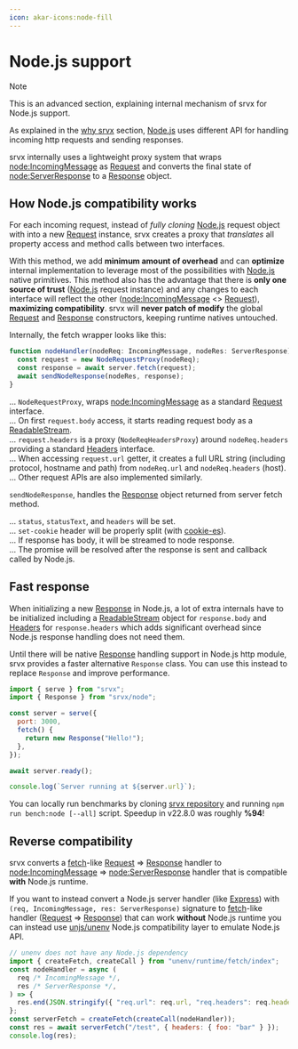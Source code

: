 ```yaml
---
icon: akar-icons:node-fill
---
```


# Node.js support

> [!NOTE]
> This is an advanced section, explaining internal mechanism of srvx for Node.js support.

As explained in the [why srvx](/guide/why) section, [Node.js][Node.js] uses different API for handling incoming http requests and sending responses.

srvx internally uses a lightweight proxy system that wraps [node:IncomingMessage][IncomingMessage] as [Request][Request] and converts the final state of [node:ServerResponse][ServerResponse] to a [Response][Response] object.

## How Node.js compatibility works

For each incoming request, instead of _fully cloning_ [Node.js][Node.js] request object with into a new [Request][Request] instance, srvx creates a proxy that _translates_ all property access and method calls between two interfaces.

With this method, we add **minimum amount of overhead** and can **optimize** internal implementation to leverage most of the possibilities with [Node.js][Node.js] native primitives. This method also has the advantage that there is **only one source of trust** ([Node.js][Node.js] request instance) and any changes to each interface will reflect the other ([node:IncomingMessage][IncomingMessage] <> [Request][Request]), **maximizing compatibility**. srvx will **never patch of modify** the global [Request][Request] and [Response][Response] constructors, keeping runtime natives untouched.

Internally, the fetch wrapper looks like this:

```ts
function nodeHandler(nodeReq: IncomingMessage, nodeRes: ServerResponse) {
  const request = new NodeRequestProxy(nodeReq);
  const response = await server.fetch(request);
  await sendNodeResponse(nodeRes, response);
}
```

... `NodeRequestProxy`, wraps [node:IncomingMessage][IncomingMessage] as a standard [Request][Request] interface. <br>
... On first `request.body` access, it starts reading request body as a [ReadableStream][ReadableStream]. <br>
... `request.headers` is a proxy (`NodeReqHeadersProxy`) around `nodeReq.headers` providing a standard [Headers][Headers] interface. <br>
... When accessing `request.url` getter, it creates a full URL string (including protocol, hostname and path) from `nodeReq.url` and `nodeReq.headers` (host). <br>
... Other request APIs are also implemented similarly.

`sendNodeResponse`, handles the [Response][Response] object returned from server fetch method.

... `status`, `statusText`, and `headers` will be set. <br>
... `set-cookie` header will be properly split (with [cookie-es](https://cookie-es.unjs.io)). <br>
... If response has body, it will be streamed to node response. <br>
... The promise will be resolved after the response is sent and callback called by Node.js. <br>

## Fast response

When initializing a new [Response][Response] in Node.js, a lot of extra internals have to be initialized including a [ReadableStream][ReadableStream] object for `response.body` and [Headers][Headers] for `response.headers` which adds significant overhead since Node.js response handling does not need them.

Until there will be native [Response][Response] handling support in Node.js http module, srvx provides a faster alternative `Response` class. You can use this instead to replace `Response` and improve performance.

```js
import { serve } from "srvx";
import { Response } from "srvx/node";

const server = serve({
  port: 3000,
  fetch() {
    return new Response("Hello!");
  },
});

await server.ready();

console.log(`Server running at ${server.url}`);
```

You can locally run benchmarks by cloning [srvx repository](https://github.com/h3js/srvx) and running `npm run bench:node [--all]` script. Speedup in v22.8.0 was roughly **%94**!

## Reverse compatibility

srvx converts a [fetch][fetch]-like [Request][Request] => [Response][Response] handler to [node:IncomingMessage][IncomingMessage] => [node:ServerResponse][ServerResponse] handler that is compatible **with** Node.js runtime.

If you want to instead convert a Node.js server handler (like [Express][Express]) with `(req, IncomingMessage, res: ServerResponse)` signature to [fetch][fetch]-like handler ([Request][Request] => [Response][Response]) that can work **without** Node.js runtime you can instead use [unjs/unenv](https://unenv.unjs.io) Node.js compatibility layer to emulate Node.js API.

```js
// unenv does not have any Node.js dependency
import { createFetch, createCall } from "unenv/runtime/fetch/index";
const nodeHandler = async (
  req /* IncomingMessage */,
  res /* ServerResponse */,
) => {
  res.end(JSON.stringify({ "req.url": req.url, "req.headers": req.headers }));
};
const serverFetch = createFetch(createCall(nodeHandler));
const res = await serverFetch("/test", { headers: { foo: "bar" } });
console.log(res);
```

[Node.js]: https://nodejs.org/
[fetch]: https://developer.mozilla.org/en-US/docs/Web/API/Fetch_API
[Request]: https://developer.mozilla.org/en-US/docs/Web/API/Request
[Response]: https://developer.mozilla.org/en-US/docs/Web/API/Response
[Headers]: https://developer.mozilla.org/en-US/docs/Web/API/Headers
[ReadableStream]: https://developer.mozilla.org/en-US/docs/Web/API/ReadableStream
[IncomingMessage]: https://nodejs.org/api/http.html#http_class_http_incomingmessage
[ServerResponse]: https://nodejs.org/api/http.html#http_class_http_serverresponse
[Express]: https://expressjs.com/
